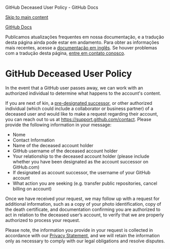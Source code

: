 GitHub Deceased User Policy - GitHub Docs

[Skip to main content](#main-content)

[](/pt)[GitHub Docs](/pt)

Publicamos atualizações frequentes em nossa documentação, e a tradução desta página ainda pode estar em andamento. Para obter as informações mais recentes, acesse a [documentação em inglês](/en). Se houver problemas com a tradução desta página, [entre em contato conosco](https://github.com/contact?form[subject]=translation%20issue%20on%20docs.github.com&form[comments]=).

GitHub Deceased User Policy
==========

In the event that a GitHub user passes away, we can work with an authorized individual to determine what happens to the account's content.

If you are next of kin, a [pre-designated successor](/pt/github/setting-up-and-managing-your-github-user-account/maintaining-ownership-continuity-of-your-user-accounts-repositories), or other authorized individual (which could include a collaborator or business partner) of a deceased user and would like to make a request regarding their account, you can reach out to us at <https://support.github.com/contact>. Please provide the following information in your message:

* Nome
* Contact Information
* Name of the deceased account holder
* GitHub username of the deceased account holder
* Your relationship to the deceased account holder (please include whether you have been designated as the account successor on GitHub.com)
* If designated as account successor, the username of your GitHub account
* What action you are seeking (e.g. transfer public repositories, cancel billing on account)

Once we have received your request, we may follow up with a request for additional information, such as a copy of your photo identification, copy of the death certificate, and documentation confirming you are authorized to act in relation to the deceased user’s account, to verify that we are properly authorized to process your request.

Please note, the information you provide in your request is collected in accordance with our [Privacy Statement](/pt/github/site-policy/github-privacy-statement), and we will retain the information only as necessary to comply with our legal obligations and resolve disputes.
